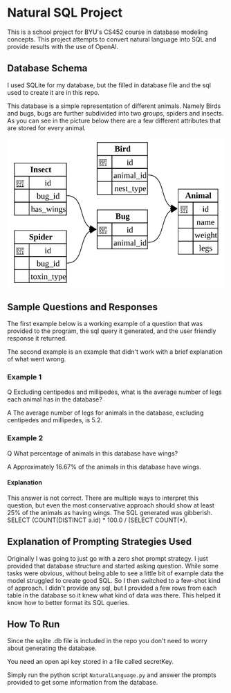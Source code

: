 # Natural SQL Project

This is a school project for BYU's CS452 course in database modeling concepts. This project attempts to convert natural language into SQL and provide results with the use of OpenAI.

## Database Schema

I used SQLite for my database, but the filled in database file and the sql used to create it are in this repo.

This database is a simple representation of different animals. Namely Birds and bugs, bugs are further subdivided into two groups, spiders and insects. As you can see in the picture below there are a few different attributes that are stored for every animal.

![Picture of schema used.](schema.svg)

## Sample Questions and Responses

The first example below is a working example of a question that was provided to the program, the sql query it generated, and the user friendly response it returned.

The second example is an example that didn't work with a brief explanation of what went wrong.

### Example 1

Q Excluding centipedes and millipedes, what is the average number of legs each animal has in the database?

A The average number of legs for animals in the database, excluding centipedes and millipedes, is 5.2.

### Example 2

Q What percentage of animals in this database have wings?

A Approximately 16.67% of the animals in this database have wings.

#### Explanation

This answer is not correct. There are multiple ways to interpret this question, but even the most conservative approach should show at least 25% of the animals as having wings. The SQL generated was gibberish. SELECT (COUNT(DISTINCT a.id) * 100.0 / (SELECT COUNT(*).

## Explanation of Prompting Strategies Used

Originally I was going to just go with a zero shot prompt strategy. I just provided that database structure and started asking question. While some tasks were obvious, without being able to see a little bit of example data the model struggled to create good SQL. So I then switched to a few-shot kind of approach. I didn't provide any sql, but I provided a few rows from each table in the database so it knew what kind of data was there. This helped it know how to better format its SQL queries.

## How To Run

Since the sqlite .db file is included in the repo you don't need to worry about generating the database.

You need an open api key stored in a file called secretKey.

Simply run the python script `NaturalLanguage.py` and answer the prompts provided to get some information from the database.
